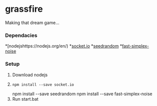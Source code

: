 # grassfire
Making that dream game...

### Dependacies
*[nodejshttps://nodejs.org/en/)
*[socket.io](https://github.com/socketio/socket.io/)
*[seedrandom](https://github.com/davidbau/seedrandom)
*[fast-simplex-noise](https://github.com/joshforisha/fast-simplex-noise-js)

### Setup
1. Download nodejs
2.     npm install --save socket.io
     npm install --save seedrandom
     npm install --save fast-simplex-noise
3. Run start.bat


